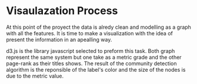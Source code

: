 # Visaulazation Process

At this point of the proyect the data is alredy clean and modelling as a graph with all the features. It is time to make a visualization with the idea of present the information in an apealling way.

d3.js is the library javascript selected to preform this task. Both graph represent the same system but one take as a metric grade and the other page-rank as their titles shows. The result of the community detection algorithm is the reponsible of the label's color and the size of the nodes is due to the metric value.
